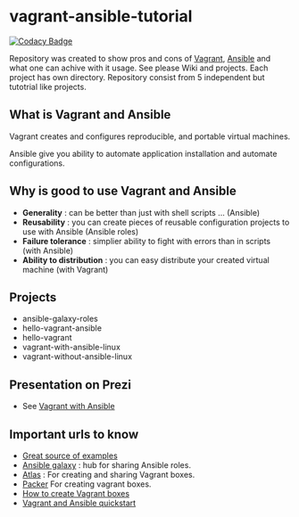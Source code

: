 # vagrant-ansible-tutorial #

[![Codacy Badge](https://api.codacy.com/project/badge/Grade/fafdda1111bb429eba0264a813069d7f)](https://www.codacy.com/app/peterszatmary/vagrant-ansible-tutorial?utm_source=github.com&amp;utm_medium=referral&amp;utm_content=peterszatmary/vagrant-ansible-tutorial&amp;utm_campaign=Badge_Grade)

Repository was created to show pros and cons of [Vagrant](https://www.vagrantup.com/), [Ansible](https://www.ansible.com/) and what one can achive with it usage.
See please Wiki and projects. Each project has own directory. Repository consist from 5 independent but tutotrial like projects.

## What is Vagrant and Ansible ##

Vagrant creates and configures reproducible, and portable virtual machines.

Ansible give you ability to automate application installation and automate configurations.

## Why is good to use Vagrant and Ansible ##

-   **Generality** : can be better than just with shell scripts ... (Ansible)
-   **Reusability** : you can create pieces of reusable configuration projects to use with Ansible (Ansible roles)
-   **Failure tolerance** : simplier ability to fight with errors than in scripts (with Ansible)
-   **Ability to distribution** : you can easy distribute your created virtual machine  (with Vagrant)

## Projects ##

-   ansible-galaxy-roles	
-   hello-vagrant-ansible	
-   hello-vagrant	
-   vagrant-with-ansible-linux	
-   vagrant-without-ansible-linux

## Presentation on Prezi ##

-   See [Vagrant with Ansible](https://prezi.com/v0_knxjlge4m/vagrant-with-ansible/)

## Important urls to know ##

-   [Great source of examples](https://github.com/leucos/ansible-tuto)
-   [Ansible galaxy](https://galaxy.ansible.com/) : hub for sharing Ansible roles.
-   [Atlas](https://atlas.hashicorp.com/boxes/search) : For creating and sharing Vagrant boxes.
-   [Packer](https://www.packer.io/) For creating vagrant boxes.
-   [How to create Vagrant boxes](https://atlas.hashicorp.com/help/packer/artifacts/creating-vagrant-boxes)
-   [Vagrant and Ansible quickstart](https://adamcod.es/2014/09/23/vagrant-ansible-quickstart-tutorial.html)